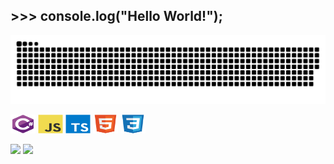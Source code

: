 ## >>> console.log("Hello World!");
![Snake animation](https://github.com/luclucs/luclucs/blob/output/github-contribution-grid-snake.svg)
<div style="display: inline_block">
  <img align="center" alt="Csharp" height="30" width="40" src="https://raw.githubusercontent.com/devicons/devicon/master/icons/csharp/csharp-original.svg">
  <img align="center" alt="Javascript" height="30" width="40" src="https://raw.githubusercontent.com/devicons/devicon/master/icons/javascript/javascript-original.svg">
  <img align="center" alt="Typescript" height="30" width="40" src="https://raw.githubusercontent.com/devicons/devicon/master/icons/typescript/typescript-original.svg">
  <img align="center" alt="Html" height="30" width="40" src="https://raw.githubusercontent.com/devicons/devicon/master/icons/html5/html5-original.svg">
  <img align="center" alt="Css3" height="30" width="40" src="https://raw.githubusercontent.com/devicons/devicon/master/icons/css3/css3-original.svg">
</div>
<div><br>
<img height="180em" src="https://github-readme-stats.vercel.app/api?username=luclucs&count_private=true&show_icons=true&theme=midnight-purple"/>
<img height="180em" src="https://github-readme-stats.vercel.app/api/top-langs/?username=luclucs&theme=midnight-purple"/>
</div>
